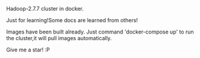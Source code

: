 Hadoop-2.7.7 cluster in docker.

Just for learning!Some docs are learned from others!

Images have been built already. Just command 'docker-compose up' to run the cluster,it will pull images automatically.

Give me a star! :P
